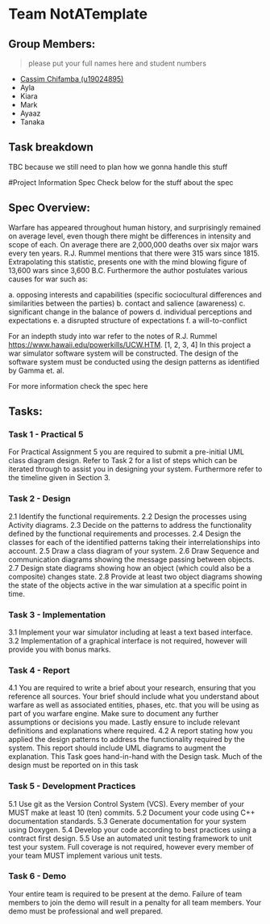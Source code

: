 # Team NotATemplate 

## Group Members:
> please put your full names here and student numbers

- [Cassim Chifamba (u19024895)](https://github.com/catsums)
- Ayla
- Kiara
- Mark
- Ayaaz
- Tanaka

## Task breakdown
TBC because we still need to plan how we gonna handle this stuff

#Project Information Spec
Check below for the stuff about the spec

## Spec Overview:
Warfare has appeared throughout human history, and surprisingly remained on average level, even though there might be differences in intensity and scope of each. On average there are 2,000,000 deaths over six major wars every ten years. R.J. Rummel mentions that there were 315 wars since 1815. Extrapolating this statistic, presents one with the mind blowing figure of 13,600 wars since 3,600 B.C. Furthermore the author postulates various causes for war such as:

a. opposing interests and capabilities (specific sociocultural differences and similarities between the parties)
b. contact and salience (awareness)
c. significant change in the balance of powers
d. individual perceptions and expectations
e. a disrupted structure of expectations
f. a will-to-conflict

For an indepth study into war refer to the notes of R.J. Rummel https://www.hawaii.edu/powerkills/UCW.HTM. [1, 2, 3, 4]
In this project a war simulator software system will be constructed. The design of the software system must be conducted using the design patterns as identified by Gamma et. al.

For more information check the spec here

## Tasks:

### Task 1 - Practical 5
For Practical Assignment 5 you are required to submit a pre-initial UML class diagram design. Refer to Task 2 for a list of steps which can be iterated through to assist you in designing your system. Furthermore refer to the timeline given in Section 3.

### Task 2 - Design
2.1 Identify the functional requirements.
2.2 Design the processes using Activity diagrams.
2.3 Decide on the patterns to address the functionality defined by the functional requirements and processes.
2.4 Design the classes for each of the identified patterns taking their interrelationships into account.
2.5 Draw a class diagram of your system.
2.6 Draw Sequence and communication diagrams showing the message passing between objects.
2.7 Design state diagrams showing how an object (which could also be a composite) changes state.
2.8 Provide at least two object diagrams showing the state of the objects active in the war simulation at a
specific point in time.

### Task 3 - Implementation
3.1 Implement your war simulator including at least a text based interface.
3.2 Implementation of a graphical interface is not required, however will provide you with bonus marks.

### Task 4 - Report
4.1 You are required to write a brief about your research, ensuring that you reference all sources. Your brief
should include what you understand about warfare as well as associated entities, phases, etc. that you
will be using as part of you warfare engine. Make sure to document any further assumptions or decisions
you made. Lastly ensure to include relevant definitions and explanations where required.
4.2 A report stating how you applied the design patterns to address the functionality required by the system.
This report should include UML diagrams to augment the explanation. This Task goes hand-in-hand
with the Design task. Much of the design must be reported on in this task

### Task 5 - Development Practices
5.1 Use git as the Version Control System (VCS). Every member of your MUST make at least 10 (ten)
commits.
5.2 Document your code using C++ documentation standards.
5.3 Generate documentation for your system using Doxygen.
5.4 Develop your code according to best practices using a contract first design.
5.5 Use an automated unit testing framework to unit test your system. Full coverage is not required, however
every member of your team MUST implement various unit tests.

### Task 6 - Demo
Your entire team is required to be present at the demo. Failure of team members to join the demo will result
in a penalty for all team members. Your demo must be professional and well prepared.



